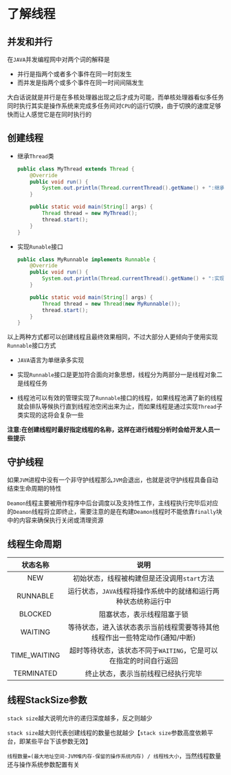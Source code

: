  

#  了解线程



## 并发和并行

在`JAVA`并发编程网中对两个词的解释是

- 并行是指两个或者多个事件在同一时刻发生
- 而并发是指两个或多个事件在同一时间间隔发生

大白话说就是并行是在多核处理器出现之后才成为可能，而单核处理器看似多任务同时执行其实是操作系统来完成多任务间对`CPU`的运行切换，由于切换的速度足够快而让人感觉它是在同时执行的

## 创建线程

  - 继承`Thread`类

    ```java
    public class MyThread extends Thread {
        @Override
        public void run() {
            System.out.println(Thread.currentThread().getName() + ":继承Thread类方式创建线程");
        }
    
        public static void main(String[] args) {
            Thread thread = new MyThread();
            thread.start();
        }
    }
    ```

  - 实现`Runable`接口

    ```java
    public class MyRunnable implements Runnable {
        @Override
        public void run() {
            System.out.println(Thread.currentThread().getName() + ":实现Runnable接口方式创建线程");
        }
    
        public static void main(String[] args) {
            Thread thread = new Thread(new MyRunnable());
            thread.start();
        }
    }
    ```

  以上两种方式都可以创建线程且最终效果相同，不过大部分人更倾向于使用实现`Runnable`接口方式

  - `JAVA`语言为单继承多实现

  - 实现`Runnable`接口是更加符合面向对象思想，线程分为两部分一是线程对象二是线程任务
  - 线程池可以有效的管理实现了`Runnable`接口的线程，如果线程池满了新的线程就会排队等候执行直到线程池空闲出来为止，而如果线程是通过实现`Thread`子类实现的这将会复杂一些

  **注意:在创建线程时最好指定线程的名称，这样在进行线程分析时会给开发人员一些提示**

## 守护线程

如果`JVM`进程中没有一个非守护线程那么`JVM`会退出，也就是说守护线程具备自动结束生命周期的特性

`Deamon`线程主要被用作程序中后台调度以及支持性工作，主线程执行完毕后对应的`Deamon`线程将立即终止，需要注意的是在构建`Deamon`线程时不能依靠`finally`块中的内容来确保执行关闭或清理资源

## 线程生命周期

|   状态名称   |                             说明                             |
| :----------: | :----------------------------------------------------------: |
|     NEW      |         初始状态，线程被构建但是还没调用`start`方法          |
|   RUNNABLE   | 运行状态，`JAVA`线程将操作系统中的就绪和运行两种状态统称运行中 |
|   BLOCKED    |                  阻塞状态，表示线程阻塞于锁                  |
|   WAITING    | 等待状态，进入该状态表示当前线程需要等待其他线程作出一些特定动作(通知/中断) |
| TIME_WAITING | 超时等待状态，该状态不同于`WAITING`，它是可以在指定的时间自行返回 |
|  TERMINATED  |              终止状态，表示当前线程已经执行完毕              |

## 线程StackSize参数

`stack size`越大说明允许的递归深度越多，反之则越少

`stack size`越大则代表创建线程的数量也就越少【`stack size`参数高度依赖平台，即某些平台下该参数无效】

`线程数量=(最大地址空间-JVM堆内存-保留的操作系统内存) / 线程栈大小`，当然线程数量还与操作系统参数配置有关